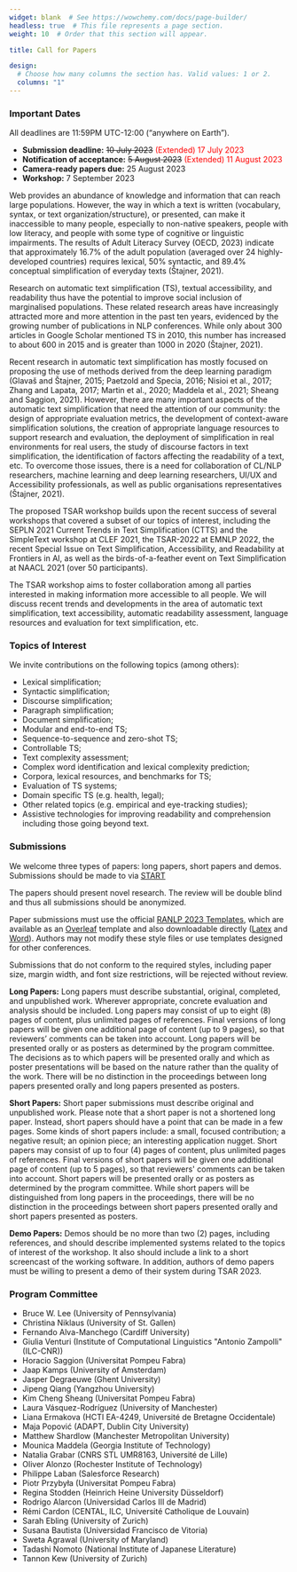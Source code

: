 ```yaml
---
widget: blank  # See https://wowchemy.com/docs/page-builder/
headless: true  # This file represents a page section.
weight: 10  # Order that this section will appear.

title: Call for Papers

design:
  # Choose how many columns the section has. Valid values: 1 or 2.
  columns: "1"
---
```


### Important Dates

All deadlines are 11:59PM UTC-12:00 (“anywhere on Earth”).

- **Submission deadline:** <del>10 July 2023</del> <span style="color:red">(Extended) 17 July 2023</span> 
- **Notification of acceptance:** <del>5 August 2023</del> <span style="color:red">(Extended) 11 August 2023</span> 
- **Camera-ready papers due:** 25 August 2023
- **Workshop:** 7 September 2023


Web provides an abundance of knowledge and information that can reach large populations. However, the way in which a text is written (vocabulary, syntax, or text organization/structure), or presented, can make it inaccessible to many people, especially to non-native speakers, people with low literacy, and people with some type of cognitive or linguistic impairments. The results of Adult Literacy Survey (OECD, 2023) indicate that approximately 16.7% of the adult population (averaged over 24 highly-developed countries) requires lexical, 50% syntactic, and 89.4% conceptual simplification of everyday texts (Štajner, 2021).

Research on automatic text simplification (TS), textual accessibility, and readability thus have the potential to improve social inclusion of marginalised populations. These related research areas have increasingly attracted more and more attention in the past ten years, evidenced by the growing number of publications in NLP conferences. While only about 300 articles in Google Scholar mentioned TS in 2010, this number has increased to about 600 in 2015 and is greater than 1000 in 2020 (Štajner, 2021).

Recent research in automatic text simplification has mostly focused on proposing the use of methods derived from the deep learning paradigm (Glavaš and Štajner, 2015; Paetzold and Specia, 2016; Nisioi et al., 2017; Zhang and Lapata, 2017; Martin et al., 2020; Maddela et al., 2021; Sheang and Saggion, 2021). However, there are many important aspects of the automatic text simplification that need the attention of our community: the design of appropriate evaluation metrics, the development of context-aware simplification solutions, the creation of appropriate language resources to support research and evaluation, the deployment of simplification in real environments for real users, the study of discourse factors in text simplification, the identification of factors affecting the readability of a text, etc. To overcome those issues, there is a need for collaboration of CL/NLP researchers, machine learning and deep learning researchers, UI/UX and Accessibility professionals, as well as public organisations representatives (Štajner, 2021).

The proposed TSAR workshop builds upon the recent success of several workshops that covered a subset of our topics of interest, including the SEPLN 2021 Current Trends in Text Simplification (CTTS) and the SimpleText workshop at CLEF 2021, the TSAR-2022 at EMNLP 2022, the recent Special Issue on Text Simplification, Accessibility, and Readability at Frontiers in AI, as well as the birds-of-a-feather event on Text Simplification at NAACL 2021 (over 50 participants).

The TSAR workshop aims to foster collaboration among all parties interested in making information more accessible to all people.  We will discuss recent trends and developments in the area of automatic text simplification, text accessibility, automatic readability assessment, language resources and evaluation for text simplification, etc.

### Topics of Interest

We invite contributions on the following topics (among others):

- Lexical simplification;
- Syntactic simplification;
- Discourse simplification;
- Paragraph simplification;
- Document simplification;
- Modular and end-to-end TS;
- Sequence-to-sequence and zero-shot TS;
- Controllable TS;
- Text complexity assessment;
- Complex word identification and lexical complexity prediction;
- Corpora, lexical resources, and benchmarks for TS;
- Evaluation of TS systems;
- Domain specific TS (e.g. health, legal);
- Other related topics (e.g. empirical and eye-tracking studies);
- Assistive technologies for improving readability and comprehension including those going beyond text.

### Submissions

We welcome three types of papers: long papers, short papers and demos. Submissions should be made to via [START](https://softconf.com/ranlp23/TSAR/)

The papers should present novel research. The review will be double blind and thus all submissions should be anonymized. 

Paper submissions must use the official [RANLP 2023 Templates](http://ranlp.org/ranlp2023/index.php/submissions/), which are available as an [Overleaf](https://www.overleaf.com/latex/templates/instructions-for-ranlp-2023-proceedings/dwjrqsgfrrgm) template and also downloadable directly ([Latex](http://ranlp.org/ranlp2023/Templates/ranlp2023-LaTeX.zip) and [Word](http://ranlp.org/ranlp2023/Templates/ranlp2023-word.docx)). Authors may not modify these style files or use templates designed for other conferences. 
 
Submissions that do not conform to the required styles, including paper size, margin width, and font size restrictions, will be rejected without review.

**Long Papers:**  Long papers must describe substantial, original, completed, and unpublished work. Wherever appropriate, concrete evaluation and analysis should be included.  Long papers may consist of up to eight (8) pages of content, plus unlimited pages of references. Final versions of long papers will be given one additional page of content (up to 9 pages), so that reviewers’ comments can be taken into account. Long papers will be presented orally or as posters as determined by the program committee. The decisions as to which papers will be presented orally and which as poster presentations will be based on the nature rather than the quality of the work. There will be no distinction in the proceedings between long papers presented orally and long papers presented as posters.

**Short Papers:**  Short paper submissions must describe original and unpublished work. Please note that a short paper is not a shortened long paper. Instead, short papers should have a point that can be made in a few pages. Some kinds of short papers include: a small, focused contribution; a negative result; an opinion piece; an interesting application nugget. Short papers may consist of up to four (4) pages of content, plus unlimited pages of references. Final versions of short papers will be given one additional page of content (up to 5 pages), so that reviewers' comments can be taken into account. Short papers will be presented orally or as posters as determined by the program committee. While short papers will be distinguished from long papers in the proceedings, there will be no distinction in the proceedings between short papers presented orally and short papers presented as posters. 

**Demo Papers:**  Demos should be no more than two (2) pages, including references, and should describe implemented systems related to the topics of interest of the workshop. It also should include a link to a short screencast of the working software. In addition, authors of demo papers must be willing to present a demo of their system during TSAR 2023.

### Program Committee

- Bruce W.	Lee	(University of Pennsylvania)
- Christina	Niklaus	(University of St. Gallen)
- Fernando Alva-Manchego (Cardiff University)
- Giulia	Venturi	(Institute of Computational Linguistics "Antonio Zampolli" (ILC-CNR))
- Horacio	Saggion	(Universitat Pompeu Fabra)
- Jaap	Kamps	(University of Amsterdam)
- Jasper	Degraeuwe	(Ghent University)
- Jipeng	Qiang	(Yangzhou University)
- Kim Cheng	Sheang	(Universitat Pompeu Fabra)
- Laura	Vásquez-Rodríguez	(University of Manchester)
- Liana	Ermakova	(HCTI EA-4249, Université de Bretagne Occidentale)
- Maja	Popović	(ADAPT, Dublin City University)
- Matthew	Shardlow (Manchester Metropolitan University)
- Mounica	Maddela	(Georgia Institute of Technology)
- Natalia	Grabar	(CNRS STL UMR8163, Université de Lille)
- Oliver Alonzo (Rochester Institute of Technology)
- Philippe	Laban	(Salesforce Research)
- Piotr	Przybyła	(Universitat Pompeu Fabra)
- Regina	Stodden	(Heinrich Heine University Düsseldorf)
- Rodrigo Alarcon (Universidad Carlos III de Madrid)
- Rémi	Cardon	(CENTAL, ILC, Université Catholique de Louvain)
- Sarah	Ebling	(University of Zurich)
- Susana	Bautista	(Universidad Francisco de Vitoria)
- Sweta	Agrawal (University of Maryland)
- Tadashi	Nomoto	(National Institute of Japanese Literature)
- Tannon	Kew	(University of Zurich)

